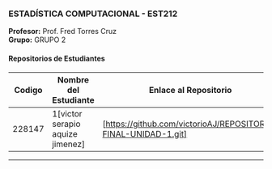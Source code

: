

### ESTADÍSTICA COMPUTACIONAL - EST212
**Profesor:** Prof. Fred Torres Cruz  
**Grupo:** GRUPO 2

#### Repositorios de Estudiantes
| Codigo | Nombre del Estudiante | Enlace al Repositorio |
|--------------|-------------|-----------------|
| 228147|1[victor serapio aquize jimenez] | [https://github.com/victorioAJ/REPOSITORIO-FINAL-UNIDAD-1.git] |

---
